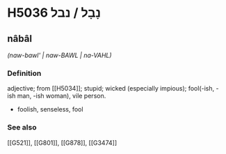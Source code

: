 # H5036 נָבָל / נבל

## nâbâl

_(naw-bawl' | naw-BAWL | na-VAHL)_

### Definition

adjective; from [[H5034]]; stupid; wicked (especially impious); fool(-ish, -ish man, -ish woman), vile person.

- foolish, senseless, fool
### See also

[[G521]], [[G801]], [[G878]], [[G3474]]

